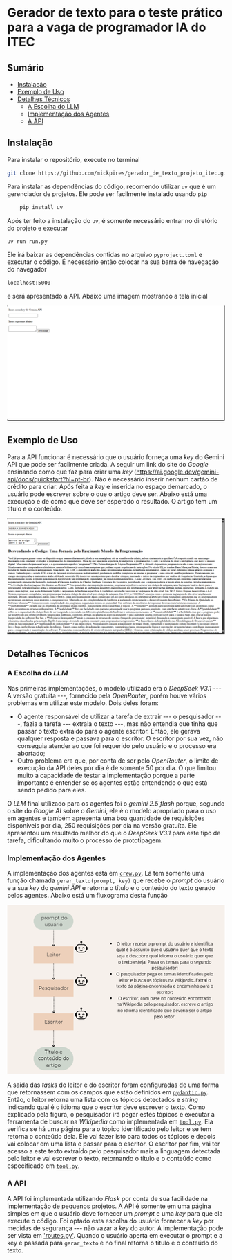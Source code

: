 # Gerador de texto para o teste prático para a vaga de programador IA do ITEC

## Sumário

- [Instalação](#instalação)
- [Exemplo de Uso](#exemplo-de-uso)
- [Detalhes Técnicos](#detalhes-técnicos)
  - [A Escolha do LLM](#a-escolha-do-llm)
  - [Implementação dos Agentes](#implementação-dos-agentes)
  - [A API](#a-api)


## Instalação

Para instalar o repositório, execute no terminal

   ```bash
   git clone https://github.com/mickpires/gerador_de_texto_projeto_itec.git
   ```

Para instalar as dependências do código, recomendo utilizar `uv` que é um gerenciador de projetos. Ele pode ser facilmente instalado usando `pip`

```bash
    pip install uv
```

Após ter feito a instalação do `uv`, é somente necessário entrar no diretório do projeto e executar

```bash
uv run run.py
```

Ele irá baixar as dependências contidas no arquivo `pyproject.toml` e executar o código. É necessário então colocar na sua barra de navegação do navegador

```bash
localhost:5000
```

e será apresentado a API.
Abaixo uma imagem mostrando a tela inicial

![Descrição](imagens_readme/image.png)


## Exemplo de Uso

Para a API funcionar é necessário que o usuário forneça uma _key_ do Gemini API que pode ser facilmente criada. A seguir um link do site do _Google_ ensinando como que faz para criar uma _key_ (https://ai.google.dev/gemini-api/docs/quickstart?hl=pt-br). Não é necessário inserir nenhum cartão de crédito para criar.
Após feita a _key_ e inserida no espaço demarcado, o usuário pode escrever sobre o que o artigo deve ser. Abaixo está uma execução e de como que deve ser esperado o resultado. O artigo tem um titulo e o conteúdo.

![alt text](imagens_readme/resultado.png)

## Detalhes Técnicos

### A Escolha do _LLM_

Nas primeiras implementações, o modelo utilizado era o _DeepSeek V3.1_ --- A versão gratuita ---, fornecido pela _OpenRouter_, porém houve vários problemas em utilizar este modelo. Dois deles foram: 
- O agente responsável de utilizar a tarefa de extrair --- o pesquisador ---, fazia a tarefa --- extraia o texto ---, mas não entendia que tinha que passar o texto extraído para o agente escritor. Então, ele gerava qualquer resposta e passava para o escritor. O escritor por sua vez, não conseguia atender ao que foi requerido pelo usuário e o processo era abortado; 
- Outro problema era que, por conta de ser pelo _OpenRouter_, o limite de execução da API deles por dia é de somente 50 por dia. O que limitou muito a capacidade de testar a implementação porque a parte importante é entender se os agentes estão entendendo o que está sendo pedido para eles.

O _LLM_ final utilizado para os agentes foi o _gemini 2.5 flash_ porque, segundo o site do _Google AI_ sobre o _Gemini_, ele é o modelo apropriado para o uso em agentes e também apresenta uma boa quantidade de requisições disponíveis por dia, 250 requisições por dia na versão gratuíta. Ele apresentou um resultado melhor do que o _DeepSeek V3.1_ para este tipo de tarefa, dificultando muito o processo de prototipagem.

### Implementação dos Agentes

A implementação dos agentes está em [`crew.py`](itec/crew.py). Lá tem somente uma função chamada `gerar_texto(prompt, key)` que recebe o _prompt_ do usuário e a sua _key_ do _gemini API_ e retorna o título e o conteúdo do texto gerado pelos agentes. Abaixo está um fluxograma desta função

![alt text](imagens_readme/fluxograma.png)


A saida das _tasks_ do leitor e do escritor foram configuradas de uma forma que retornassem com os campos que estão definidos em [`pydantic.py`](itec/pydantic.py). Então, o leitor retorna uma lista com os tópicos detectados e _string_ indicando qual é o idioma que o escritor deve escrever o texto.
Como explicado pela figura, o pesquisador irá pegar estes tópicos e executar a ferramenta de buscar na _Wikipedia_ como implementada em [`tool.py`](itec/tool.py). Ela verifica se há uma página para o tópico identificado pelo leitor e se tem retorna o conteúdo dela. Ele vai fazer isto para todos os tópicos e depois vai colocar em uma lista e passar para o escritor. O escritor por fim, vai ter acesso a este texto extraído pelo pesquisador mais a linguagem detectada pelo leitor e vai escrever o texto, retornando o título e o conteúdo como especificado em [`tool.py`](itec/tool.py).

### A API

A API foi implementada utilizando _Flask_ por conta de sua facilidade na implementação de pequenos projetos. A API é somente em uma página simples em que o usuário deve fornecer um _prompt_ e uma _key_ para que ela execute o código. Foi optado esta escolha do usuário fornecer a _key_ por medidas de segurança --- não vazar a _key_ do autor.
A implementação pode ser vista em ['routes.py'](itec/'routes.py'). Quando o usuário aperta em executar o prompt e a key é passada para `gerar_texto` e no final retorna o título e o conteúdo do texto.
